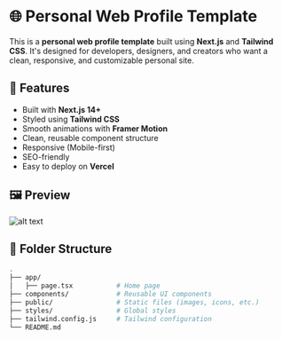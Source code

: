 # 🌐 Personal Web Profile Template

This is a **personal web profile template** built using **Next.js** and **Tailwind CSS**. It's designed for developers, designers, and creators who want a clean, responsive, and customizable personal site.

## 🚀 Features

- Built with **Next.js 14+**
- Styled using **Tailwind CSS**
- Smooth animations with **Framer Motion**
- Clean, reusable component structure
- Responsive (Mobile-first)
- SEO-friendly
- Easy to deploy on **Vercel**

## 🖼️ Preview

![alt text](preview.png)

## 📁 Folder Structure

```bash
.
├── app/
│   ├── page.tsx           # Home page
├── components/            # Reusable UI components
├── public/                # Static files (images, icons, etc.)
├── styles/                # Global styles
├── tailwind.config.js     # Tailwind configuration
└── README.md
```
